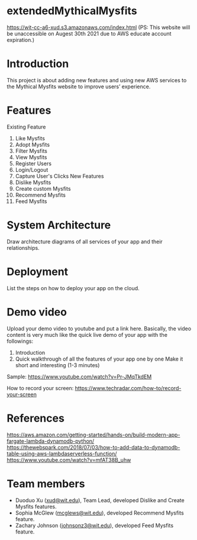 # extendedMythicalMysfits
https://wit-cc-a6-xud.s3.amazonaws.com/index.html
(PS: This website will be unaccessible on Augest 30th 2021 due to AWS educate account expiration.)

# Introduction
This project is about adding new features and using new AWS services to the Mythical Mysfits website to improve users’ experience. 

# Features
Existing Feature
  1. Like Mysfits
  2. Adopt Mysfits
  3. Filter Mysfits
  4. View Mysfits
  5. Register Users
  6. Login/Logout
  7. Capture User's Clicks
New Features
  1. Dislike Mysfits
  2. Create custom Mysfits
  3. Recommend Mysfits
  4. Feed Mysfits
  
# System Architecture
Draw architecture diagrams of all services of your app and their relationships.

# Deployment
List the steps on how to deploy your app on the cloud.

# Demo video
Upload your demo video to youtube and put a link here. Basically, the video content is very much like the quick live demo of your app with the followings:

  1. Introduction
  2. Quick walkthrough of all the features of your app one by one
Make it short and interesting (1-3 minutes)

Sample: https://www.youtube.com/watch?v=Pr-JMqTkdEM

How to record your screen: https://www.techradar.com/how-to/record-your-screen

# References
https://aws.amazon.com/getting-started/hands-on/build-modern-app-fargate-lambda-dynamodb-python/
https://thewebspark.com/2018/07/03/how-to-add-data-to-dynamodb-table-using-aws-lambdaserverless-function/
https://www.youtube.com/watch?v=mfAT38B_uhw

# Team members
* Duoduo Xu (xud@wit.edu), Team Lead, developed Dislike and Create Mysfits features.
* Sophia McGlew (mcglews@wit.edu), developed Recommend Mysfits feature.
* Zachary Johnson (johnsonz3@wit.edu), developed Feed Mysfits feature.

